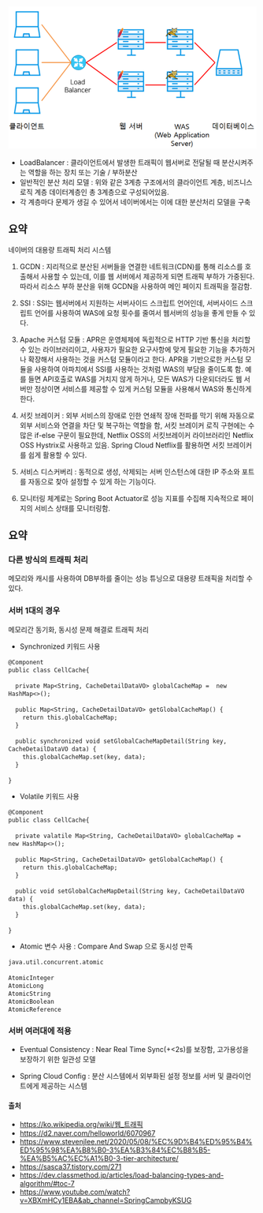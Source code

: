 ![웹 서비스의 일반적인 3계층 분산 처리 모델](image-1.png)

- LoadBalancer : 클라이언트에서 발생한 트래픽이 웹서버로 전달될 때 분산시켜주는 역할을 하는 장치 또는 기술 / 부하분산
- 일반적인 분산 처리 모델 : 위와 같은 3계층 구조에서의 클라이언트 계층, 비즈니스 로직 계층 데이터계층인 총 3계층으로 구성되어있음.
- 각 계층마다 문제가 생길 수 있어서 네이버에서는 이에 대한 분산처리 모델을 구축

## 요약

네이버의 대용량 트래픽 처리 시스템

1. GCDN : 지리적으로 분산된 서버들을 연결한 네트워크(CDN)를 통해 리소스를 호출해서 사용할 수 있는데, 이를 웹 서버에서 제공하게 되면 트래픽 부하가 가중된다. 따라서 리소스 부하 분산을 위해 GCDN을 사용하여 메인 페이지 트래픽을 절감함.



2. SSI : SSI는 웹서버에서 지원하는 서버사이드 스크립트 언어인데, 서버사이드 스크립트 언어를 사용하여 WAS에 요청 횟수를 줄여서 웹서버의 성능을 좋게 만들 수 있다.



3. Apache 커스텀 모듈 : APR은 운영체제에 독립적으로 HTTP 기반 통신을 처리할 수 있는 라이브러리이고, 사용자가 필요한 요구사항에 맞게 필요한 기능을 추가하거나 확장해서 사용하는 것을 커스텀 모듈이라고 한다. APR을 기반으로한 커스텀 모듈을 사용하여 아파치에서 SSI를 사용하는 것처럼 WAS의 부담을 줄이도록 함. 예를 들면 API호출로 WAS를 거치지 않게 하거나, 모든 WAS가 다운되더라도 웹 서버만 정상이면 서비스를 제공할 수 있게 커스텀 모듈을 사용해서 WAS와 통신하게 한다.



4. 서킷 브레이커 : 외부 서비스의 장애로 인한 연쇄적 장애 전파를 막기 위해 자동으로 외부 서비스와 연결을 차단 및 복구하는 역할을 함, 서킷 브레이커 로직 구현에는 수많은 if-else 구문이 필요한데, Netflix OSS의 서킷브레이커 라이브러리인 Netflix OSS Hystrix로 사용하고 있음. Spring Cloud Netflix를 활용하면 서킷 브레이커를 쉽게 활용할 수 있다.



5. 서비스 디스커버리 : 동적으로 생성, 삭제되는 서버 인스턴스에 대한 IP 주소와 포트를 자동으로 찾아 설정할 수 있게 하는 기능이다.



6. 모니터링 체계로는 Spring Boot Actuator로 성능 지표를 수집해 지속적으로 페이지의 서비스 상태를 모니터링함.

## 요약
### 다른 방식의 트래픽 처리

메모리와 캐시를 사용하여 DB부하를 줄이는 성능 튜닝으로 대용량 트래픽을 처리할 수 있다. 


###  서버 1대의 경우
메모리간 동기화, 동시성 문제 해결로 트래픽 처리

- Synchronized 키워드 사용

```
@Component
public class CellCache{

  private Map<String, CacheDetailDataVO> globalCacheMap =  new HashMap<>();

  public Map<String, CacheDetailDataVO> getGlobalCacheMap() {
    return this.globalCacheMap;
  }

  public synchronized void setGlobalCacheMapDetail(String key, CacheDetailDataVO data) {
    this.globalCacheMap.set(key, data);
  }

}
```
- Volatile 키워드 사용

```
@Component
public class CellCache{

  private valatile Map<String, CacheDetailDataVO> globalCacheMap =  new HashMap<>();

  public Map<String, CacheDetailDataVO> getGlobalCacheMap() {
    return this.globalCacheMap;
  }

  public void setGlobalCacheMapDetail(String key, CacheDetailDataVO data) {
    this.globalCacheMap.set(key, data);
  }

}
```

- Atomic 변수 사용
  : Compare And Swap 으로 동시성 만족

```
java.util.concurrent.atomic

AtomicInteger
AtomicLong
AtomicString
AtomicBoolean
AtomicReference
```

### 서버 여러대에 적용

- Eventual Consistency
  : Near Real Time Sync(+<2s)를 보장함, 고가용성을 보장하기 위한 일관성 모델

- Spring Cloud Config
  : 분산 시스템에서 외부화된 설정 정보를 서버 및 클라이언트에게 제공하는 시스템

#### 출처

- https://ko.wikipedia.org/wiki/웹_트래픽
- https://d2.naver.com/helloworld/6070967
- https://www.stevenjlee.net/2020/05/08/%EC%9D%B4%ED%95%B4%ED%95%98%EA%B8%B0-3%EA%B3%84%EC%B8%B5-%EA%B5%AC%EC%A1%B0-3-tier-architecture/
- https://sasca37.tistory.com/271
- https://dev.classmethod.jp/articles/load-balancing-types-and-algorithm/#toc-7
- https://www.youtube.com/watch?v=XBXmHCy1EBA&ab_channel=SpringCampbyKSUG
